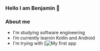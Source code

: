 ### Hello I am Benjamin 👋

### About me
- I'm studying software engineering
- I’m currently learnin Kotlin and Android
- I'm trying with [![My first app](https://play.google.com/store/apps/details?id=com.toolstodo.scannertexto)

<!--
**Bbbenjaja/Bbbenjaja** is a ✨ _special_ ✨ repository because its `README.md` (this file) appears on your GitHub profile.

Here are some ideas to get you started:

- 🔭 I’m currently working on ...
- 🌱 I’m currently learning ...
- 👯 I’m looking to collaborate on ...
- 🤔 I’m looking for help with ...
- 💬 Ask me about ...
- 📫 How to reach me: ...
- 😄 Pronouns: ...
- ⚡ Fun fact: ...
-->
